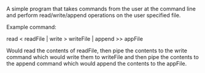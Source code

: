 A simple program that takes commands from the user at the command line and perform read/write/append operations on the user specified file.

Example command:

read < readFile | write > writeFile | append >> appFile

Would read the contents of readFile, then pipe the contents to the write command which would write them to writeFile and then pipe the contents to the append command which would append the contents to the appFile.

